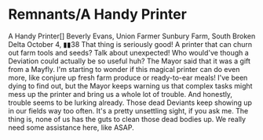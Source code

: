 # Remnants/A Handy Printer

A Handy Printer[]
Beverly Evans, Union Farmer
Sunbury Farm, South Broken Delta
October 4, ▮▮38
That thing is seriously good! A printer that can churn out farm tools and seeds? Talk about unexpected! Who would've though a Deviation could actually be so useful huh? The Mayor said that it was a gift from a Mayfly.
I'm starting to wonder if this magical printer can do even more, like conjure up fresh farm produce or ready-to-ear meals! I've been dying to find out, but the Mayor keeps warning us that complex tasks might mess up the printer and bring us a whole lot of trouble. And honestly, trouble seems to be lurking already. Those dead Deviants keep showing up in our fields way too often. It's a pretty unsettling sight, if you ask me. The thing is, none of us has the guts to clean those dead bodies up. We really need some assistance here, like ASAP.
